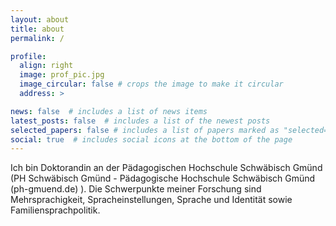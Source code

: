 ```yaml
---
layout: about
title: about
permalink: /

profile:
  align: right
  image: prof_pic.jpg
  image_circular: false # crops the image to make it circular
  address: >

news: false  # includes a list of news items
latest_posts: false  # includes a list of the newest posts
selected_papers: false # includes a list of papers marked as "selected={true}"
social: true  # includes social icons at the bottom of the page
---
```


Ich bin Doktorandin an der Pädagogischen Hochschule Schwäbisch Gmünd (PH Schwäbisch Gmünd - Pädagogische Hochschule Schwäbisch Gmünd (ph-gmuend.de) ). Die Schwerpunkte meiner Forschung sind Mehrsprachigkeit, Spracheinstellungen, Sprache und Identität sowie Familiensprachpolitik.
